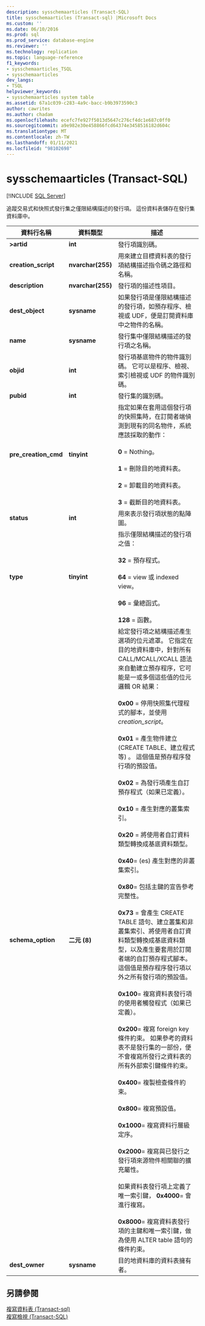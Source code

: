 ```yaml
---
description: sysschemaarticles (Transact-SQL)
title: sysschemaarticles (Transact-sql) |Microsoft Docs
ms.custom: ''
ms.date: 06/10/2016
ms.prod: sql
ms.prod_service: database-engine
ms.reviewer: ''
ms.technology: replication
ms.topic: language-reference
f1_keywords:
- sysschemaarticles_TSQL
- sysschemaarticles
dev_langs:
- TSQL
helpviewer_keywords:
- sysschemaarticles system table
ms.assetid: 67a1c039-c283-4a9c-bacc-b9b3973590c3
author: cawrites
ms.author: chadam
ms.openlocfilehash: ecefc7fe927f5013d5647c276cf4dc1e687c0ff0
ms.sourcegitcommit: a9e982e30e458866fcd64374e3458516182d604c
ms.translationtype: MT
ms.contentlocale: zh-TW
ms.lasthandoff: 01/11/2021
ms.locfileid: "98102698"
---
```

# <a name="sysschemaarticles-transact-sql"></a>sysschemaarticles (Transact-SQL)
[!INCLUDE [SQL Server](../../includes/applies-to-version/sqlserver.md)]

  追蹤交易式和快照式發行集之僅限結構描述的發行項。 這份資料表儲存在發行集資料庫中。  
  
|資料行名稱|資料類型|描述|  
|-----------------|---------------|-----------------|  
|**>artid**|**int**|發行項識別碼。|  
|**creation_script**|**nvarchar(255)**|用來建立目標資料表的發行項結構描述指令碼之路徑和名稱。|  
|**description**|**nvarchar(255)**|發行項的描述性項目。|  
|**dest_object**|**sysname**|如果發行項是僅限結構描述的發行項，如預存程序、檢視或 UDF，便是訂閱資料庫中之物件的名稱。|  
|**name**|**sysname**|發行集中僅限結構描述的發行項之名稱。|  
|**objid**|**int**|發行項基底物件的物件識別碼。 它可以是程序、檢視、索引檢視或 UDF 的物件識別碼。|  
|**pubid**|**int**|發行集的識別碼。|  
|**pre_creation_cmd**|**tinyint**|指定如果在套用這個發行項的快照集時，在訂閱者端偵測到現有的同名物件，系統應該採取的動作：<br /><br /> **0** = Nothing。<br /><br /> **1** = 刪除目的地資料表。<br /><br /> **2** = 卸載目的地資料表。<br /><br /> **3** = 截斷目的地資料表。|  
|**status**|**int**|用來表示發行項狀態的點陣圖。|  
|**type**|**tinyint**|指示僅限結構描述的發行項之值：<br /><br /> **32** = 預存程式。<br /><br /> **64** = view 或 indexed view。 <br /><br /> **96** = 彙總函式。<br /><br /> **128** = 函數。|  
|**schema_option**|**二元 (8)**|給定發行項之結構描述產生選項的位元遮罩。 它指定在目的地資料庫中，針對所有 CALL/MCALL/XCALL 語法來自動建立預存程序，它可能是一或多個這些值的位元邏輯 OR 結果：<br /><br /> **0x00** = 停用快照集代理程式的腳本，並使用 *creation_script*。<br /><br /> **0x01** = 產生物件建立 (CREATE TABLE、建立程式等) 。 這個值是預存程序發行項的預設值。<br /><br /> **0x02** = 為發行項產生自訂預存程式（如果已定義）。<br /><br /> **0x10** = 產生對應的叢集索引。<br /><br /> **0x20** = 將使用者自訂資料類型轉換成基底資料類型。<br /><br /> **0x40**= (es) 產生對應的非叢集索引。<br /><br /> **0x80**= 包括主鍵的宣告參考完整性。<br /><br /> **0x73** = 會產生 CREATE TABLE 語句、建立叢集和非叢集索引、將使用者自訂資料類型轉換成基底資料類型，以及產生要套用於訂閱者端的自訂預存程式腳本。 這個值是預存程序發行項以外之所有發行項的預設值。<br /><br /> **0x100**= 複寫資料表發行項的使用者觸發程式（如果已定義）。<br /><br /> **0x200**= 複寫 foreign key 條件約束。 如果參考的資料表不是發行集的一部份，便不會複寫所發行之資料表的所有外部索引鍵條件約束。<br /><br /> **0x400**= 複製檢查條件約束。<br /><br /> **0x800**= 複寫預設值。<br /><br /> **0x1000**= 複寫資料行層級定序。<br /><br /> **0x2000**= 複寫與已發行之發行項來源物件相關聯的擴充屬性。<br /><br /> 如果資料表發行項上定義了唯一索引鍵， **0x4000**= 會進行複寫。<br /><br /> **0x8000**= 複寫資料表發行項的主鍵和唯一索引鍵，做為使用 ALTER table 語句的條件約束。|  
|**dest_owner**|**sysname**|目的地資料庫的資料表擁有者。|  
  
## <a name="see-also"></a>另請參閱  
 [複寫資料表 &#40;Transact-sql&#41;](../../relational-databases/system-tables/replication-tables-transact-sql.md)   
 [複寫檢視 &#40;Transact-SQL&#41;](../../relational-databases/system-views/replication-views-transact-sql.md)  
  
  
